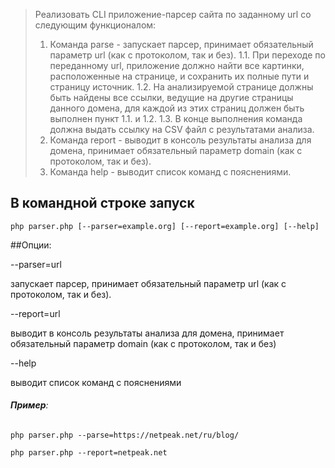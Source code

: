 
>Реализовать CLI приложение-парсер сайта по заданному url со следующим функционалом:
>1. Команда parse - запускает парсер, принимает обязательный параметр url (как с протоколом, так и без).
1.1. При переходе по переданному url, приложение должно найти все картинки, расположенные на странице, и сохранить их полные пути и страницу источник.
1.2. На анализируемой странице должны быть найдены все ссылки, ведущие на другие страницы данного домена, для каждой из этих страниц должен быть выполнен пункт 1.1. и 1.2.
1.3. В конце выполнения команда должна выдать ссылку на CSV файл с результатами анализа.
>2. Команда report - выводит в консоль результаты анализа для домена, принимает обязательный параметр domain (как с протоколом, так и без).
>3. Команда help - выводит список команд с пояснениями.


## В командной строке запуск

```php parser.php [--parser=example.org] [--report=example.org] [--help]```

##Опции:

--parser=url              

запускает парсер, принимает обязательный параметр url (как с протоколом, так и без).

--report=url 

выводит в консоль результаты анализа для домена, принимает обязательный параметр domain (как с протоколом, так и без)

--help      

выводит список команд с пояснениями

###### **Пример**:
```php parser.php --parse=https://netpeak.net/ru/blog/```

```php parser.php --report=netpeak.net```
